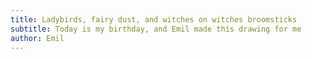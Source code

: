 ```yaml
---
title: Ladybirds, fairy dust, and witches on witches broomsticks
subtitle: Today is my birthday, and Emil made this drawing for me
author: Emil
---
```


<img alt="" src="/img/IMG_0793.jpg" />

